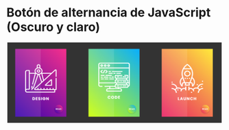 # Botón de alternancia de JavaScript  (Oscuro y claro)

<p align="center">
  <img src="Captura de pantalla 2024-12-10 121809.png" alt="Descripción de la imagen" width="500">
</p>
